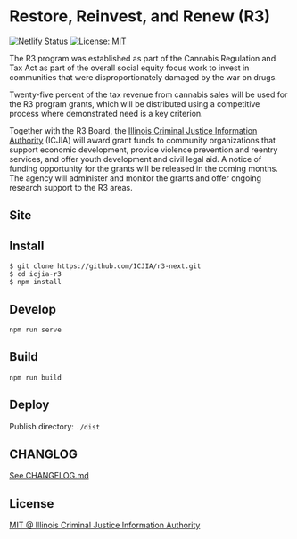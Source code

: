 # Restore, Reinvest, and Renew (R3)

[![Netlify Status](https://api.netlify.com/api/v1/badges/3148511c-77ed-462a-b6e8-425400bff617/deploy-status)](https://app.netlify.com/sites/illinois-r3/deploys) [![License: MIT](https://img.shields.io/badge/License-MIT-yellow.svg)](https://opensource.org/licenses/MIT)

The R3 program was established as part of the Cannabis Regulation and Tax Act as part of the overall social equity focus work to invest in communities that were disproportionately damaged by the war on drugs.

Twenty-five percent of the tax revenue from cannabis sales will be used for the R3 program grants, which will be distributed using a competitive process where demonstrated need is a key criterion.

Together with the R3 Board, the [Illinois Criminal Justice Information Authority](https://icjia.illinois.gov) (ICJIA) will award grant funds to community organizations that support economic development, provide violence prevention and reentry services, and offer youth development and civil legal aid. A notice of funding opportunity for the grants will be released in the coming months. The agency will administer and monitor the grants and offer ongoing research support to the R3 areas.

## Site

## Install

```
$ git clone https://github.com/ICJIA/r3-next.git
$ cd icjia-r3
$ npm install
```

## Develop

```
npm run serve
```

## Build

```
npm run build
```

## Deploy

Publish directory: `./dist`

## CHANGLOG

[See CHANGELOG.md](https://github.com/ICJIA/r3-next/blob/master/CHANGELOG.md)

## License

[MIT @ Illinois Criminal Justice Information Authority](https://github.com/ICJIA/r3-next/blob/master/LICENSE)
